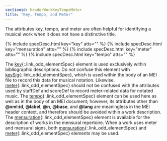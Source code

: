 ```yaml
---
sectionid: headerWorkKeyTempoMeter
title: "Key, Tempo, and Meter"
---
```




The attributes key, tempo, and meter are often helpful for identifying a musical work
when
it does not have a distinctive title.



{% include specDesc.html key="key" atts="" %}
{% include specDesc.html key="mensuration" atts="" %}
{% include specDesc.html key="meter" atts="" %}
{% include specDesc.html key="tempo" atts="" %}



The [key](/v3/elements/key.html){:.link_odd_elementSpec} element is used exclusively within bibliographic
descriptions. Do not confuse this element with [keySig](/v3/elements/keySig.html){:.link_odd_elementSpec}, which is used
within the body of an MEI file to record this data for musical notation. Likewise,
[meter](/v3/elements/meter.html){:.link_odd_elementSpec} should not be confused with the attributes used by staffDef and
scoreDef to record meter-related data for notated music. The [tempo](/v3/elements/tempo.html){:.link_odd_elementSpec}
element can be used here as well as in the body of an MEI document; however, its attributes
other than **@xml:id**, **@label**, **@n**, **@base**, and
**@lang** are meaningless in the MEI header context, and therefore should be avoided
within a work description. The [mensuration](/v3/elements/mensuration.html){:.link_odd_elementSpec} element is available for
the description of works in the mensural repertoire. When a work uses meter and mensural
signs, both [mensuration](/v3/elements/mensuration.html){:.link_odd_elementSpec} and [meter](/v3/elements/meter.html){:.link_odd_elementSpec} elements may
be used.

